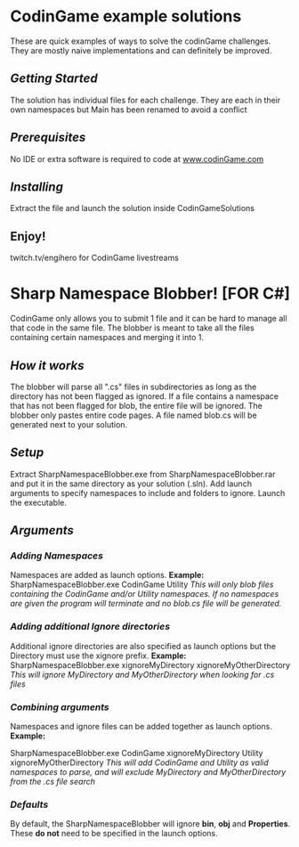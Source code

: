 # **CodinGame example solutions**

These are quick examples of ways to solve the codinGame challenges. They are mostly naive implementations and can definitely be improved.

## _**Getting Started**_

The solution has individual files for each challenge. They are each in their own namespaces but Main has been renamed to avoid a conflict

## _**Prerequisites**_

No IDE or extra software is required to code at www.codinGame.com


## _**Installing**_

Extract the file and launch the solution inside CodinGameSolutions

## **Enjoy!**

twitch.tv/engihero for CodinGame livestreams




# **Sharp Namespace Blobber! [FOR C#]**

CodinGame only allows you to submit 1 file and it can be hard to manage all that code in the same file. The blobber is meant to take all the files containing certain namespaces and merging it into 1.


## _**How it works**_

The blobber will parse all ".cs" files in subdirectories as long as the directory has not been flagged as ignored. If a file contains a namespace that has not been flagged for blob, the entire file will be ignored. The blobber only pastes entire code pages. A file named blob.cs will be generated next to your solution.

## _**Setup**_

Extract SharpNamespaceBlobber.exe from SharpNamespaceBlobber.rar and put it in the same directory as your solution (.sln).
Add launch arguments to specify namespaces to include and folders to ignore.
Launch the executable.

## _**Arguments**_

### _**Adding Namespaces**_

Namespaces are added as launch options. **Example:**
    SharpNamespaceBlobber.exe CodinGame Utility
*This will only blob files containing the CodinGame and/or Utility namespaces. If no namespaces are given the program will terminate and no blob.cs file will be generated.*

### _**Adding additional Ignore directories**_

Additional ignore directories are also specified as launch options but the Directory must use the xignore prefix. **Example:**
    SharpNamespaceBlobber.exe xignoreMyDirectory xignoreMyOtherDirectory
*This will ignore MyDirectory and MyOtherDirectory when looking for .cs files*

### _**Combining arguments**_

Namespaces and ignore files can be added together as launch options. **Example:**

SharpNamespaceBlobber.exe CodinGame xignoreMyDirectory Utility xignoreMyOtherDirectory
*This will add CodinGame and Utility as valid namespaces to parse, and will exclude MyDirectory and MyOtherDirectory from the .cs file search*

### _**Defaults**_

By default, the SharpNamespaceBlobber will ignore **bin**, **obj** and **Properties**. These **do not** need to be specified in the launch options.



